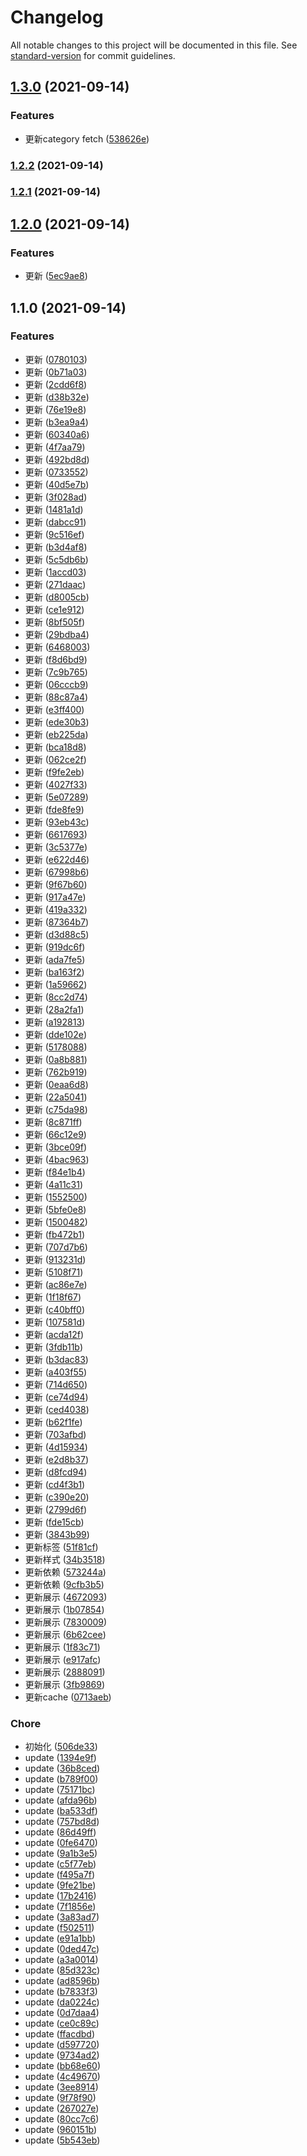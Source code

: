 # Changelog

All notable changes to this project will be documented in this file. See [standard-version](https://github.com/conventional-changelog/standard-version) for commit guidelines.

## [1.3.0](https://github.com/loyep/prism/compare/v1.2.2...v1.3.0) (2021-09-14)


### Features

* 更新category fetch ([538626e](https://github.com/loyep/prism/commit/538626ee67fc796a2703fa9543a5c4c16a1a0e1a))

### [1.2.2](https://github.com/loyep/prism/compare/v1.2.1...v1.2.2) (2021-09-14)

### [1.2.1](https://github.com/loyep/prism/compare/v1.2.0...v1.2.1) (2021-09-14)

## [1.2.0](https://github.com/loyep/prism/compare/v1.1.0...v1.2.0) (2021-09-14)


### Features

* 更新 ([5ec9ae8](https://github.com/loyep/prism/commit/5ec9ae8b48f05fae124194407f9617a6fd9dd2d5))

## 1.1.0 (2021-09-14)


### Features

* 更新 ([0780103](https://github.com/loyep/prism/commit/0780103b687bda236465c5a11d01f6087b9c4ea6))
* 更新 ([0b71a03](https://github.com/loyep/prism/commit/0b71a0300e8cecbc439bc839cc259bd0f178e905))
* 更新 ([2cdd6f8](https://github.com/loyep/prism/commit/2cdd6f82efcc49dad66dd708759b7fff7fa1dccf))
* 更新 ([d38b32e](https://github.com/loyep/prism/commit/d38b32ed87cb3e616a2410ccfa3e74ced3bcd48f))
* 更新 ([76e19e8](https://github.com/loyep/prism/commit/76e19e87e5e82deef77f71953b2b686dce864319))
* 更新 ([b3ea9a4](https://github.com/loyep/prism/commit/b3ea9a4de8a399bd0fceb8afd405698bb8a559d9))
* 更新 ([60340a6](https://github.com/loyep/prism/commit/60340a6ed3c4ca925b73947ade23ce1e808bde7b))
* 更新 ([4f7aa79](https://github.com/loyep/prism/commit/4f7aa79d5c4f3341e2f6f0a210b7160c13334961))
* 更新 ([492bd8d](https://github.com/loyep/prism/commit/492bd8dd5205ae3105d09a0035b552b5c4654eae))
* 更新 ([0733552](https://github.com/loyep/prism/commit/0733552308ed81186a341bfc1f4e0d63113b43db))
* 更新 ([40d5e7b](https://github.com/loyep/prism/commit/40d5e7b55f7a9373493b25a0944d09589746da38))
* 更新 ([3f028ad](https://github.com/loyep/prism/commit/3f028ade3cc30a57b13a3ff056786a47a5aa366a))
* 更新 ([1481a1d](https://github.com/loyep/prism/commit/1481a1d2e8e86133865aa77e8b5cddcf0731a93e))
* 更新 ([dabcc91](https://github.com/loyep/prism/commit/dabcc91127dcd070ff93032a03859e0e46cad370))
* 更新 ([9c516ef](https://github.com/loyep/prism/commit/9c516ef6a0e06aa9e6ee9af9bb9e293607c28cd6))
* 更新 ([b3d4af8](https://github.com/loyep/prism/commit/b3d4af8f9654cd98b06a862e64d55472de8fadff))
* 更新 ([5c5db6b](https://github.com/loyep/prism/commit/5c5db6b2da344036a96be5228c6ce2c271a6262d))
* 更新 ([1accd03](https://github.com/loyep/prism/commit/1accd03def8d8dac71f1cc8178f22202fc4f3d1a))
* 更新 ([271daac](https://github.com/loyep/prism/commit/271daace12befe8d0f84d116db72c942b4d8fb31))
* 更新 ([d8005cb](https://github.com/loyep/prism/commit/d8005cbe107bb60556590fb373463f6798a3b672))
* 更新 ([ce1e912](https://github.com/loyep/prism/commit/ce1e912bfb09a7ea044d4f24de4b384499ca4e18))
* 更新 ([8bf505f](https://github.com/loyep/prism/commit/8bf505fe17032b323fc56b1f39056f2430eb59f4))
* 更新 ([29bdba4](https://github.com/loyep/prism/commit/29bdba49537957c2e740f34f41ac2cf78451b227))
* 更新 ([6468003](https://github.com/loyep/prism/commit/6468003797ca479d98c414d5635f5ceac9b7df3d))
* 更新 ([f8d6bd9](https://github.com/loyep/prism/commit/f8d6bd9f778b8f123a26f5c8e1d980a2cc034bd0))
* 更新 ([7c9b765](https://github.com/loyep/prism/commit/7c9b7655a98403a1216d67079285ffc3a2a0d54a))
* 更新 ([06cccb9](https://github.com/loyep/prism/commit/06cccb989d32bd07a679fef037d38becab51663f))
* 更新 ([88c87a4](https://github.com/loyep/prism/commit/88c87a4f6bbc280c7e5dd57c6df7540730f62290))
* 更新 ([e3ff400](https://github.com/loyep/prism/commit/e3ff4007ec407a6b0b6f3de813577d4ae080f923))
* 更新 ([ede30b3](https://github.com/loyep/prism/commit/ede30b3bd430453a372893405950ddbb6a510752))
* 更新 ([eb225da](https://github.com/loyep/prism/commit/eb225da48633cadb9ed08b5b430fd629ad68fe0d))
* 更新 ([bca18d8](https://github.com/loyep/prism/commit/bca18d8520ab1211cbac5b914a5a8dfcd1900505))
* 更新 ([062ce2f](https://github.com/loyep/prism/commit/062ce2f93199a20ab6a8f6866bce4b201a0262c3))
* 更新 ([f9fe2eb](https://github.com/loyep/prism/commit/f9fe2ebef2ab04928ec77dcdf44beffd4d4b5f02))
* 更新 ([4027f33](https://github.com/loyep/prism/commit/4027f33338121da8bf52858cb95364e481f211e6))
* 更新 ([5e07289](https://github.com/loyep/prism/commit/5e07289fb471d86f23259fcf3525d6d5769a4081))
* 更新 ([fde8fe9](https://github.com/loyep/prism/commit/fde8fe981eee047f170ef9796e229fb7dccb17f7))
* 更新 ([93eb43c](https://github.com/loyep/prism/commit/93eb43c822673ebbf24a2c52b148a8d5e7cd6c50))
* 更新 ([6617693](https://github.com/loyep/prism/commit/66176931dad605bf22d0b5c59507ba974295b28b))
* 更新 ([3c5377e](https://github.com/loyep/prism/commit/3c5377e946fc81b1ac1fecf0e7e28db2b948e994))
* 更新 ([e622d46](https://github.com/loyep/prism/commit/e622d4602273b66d4bf1b9b3230a2cc4b9af658e))
* 更新 ([67998b6](https://github.com/loyep/prism/commit/67998b6f29b72446ff448228edbfd90f56e4025a))
* 更新 ([9f67b60](https://github.com/loyep/prism/commit/9f67b608ef739f021938255919af26970de08016))
* 更新 ([917a47e](https://github.com/loyep/prism/commit/917a47eaa7d7aa4b458c0c4d83f2eadc1d7a9d70))
* 更新 ([419a332](https://github.com/loyep/prism/commit/419a332b56017beb9ed3a596e59196a1db910db8))
* 更新 ([87364b7](https://github.com/loyep/prism/commit/87364b7bcb15dce080b8c9758c29dda8629fd7d4))
* 更新 ([d3d88c5](https://github.com/loyep/prism/commit/d3d88c5bd50511e343f16e9a7ee255758e5b6fbe))
* 更新 ([919dc6f](https://github.com/loyep/prism/commit/919dc6fe686360df3a57bfe02125675bee2d7d74))
* 更新 ([ada7fe5](https://github.com/loyep/prism/commit/ada7fe50c7db5159b74d5c2ab478c5fbf34f34cb))
* 更新 ([ba163f2](https://github.com/loyep/prism/commit/ba163f2ab2d1c21533bdd0b35f460dea9d6d0f63))
* 更新 ([1a59662](https://github.com/loyep/prism/commit/1a59662deafc95361a7d0613ab62e07e5c72f91b))
* 更新 ([8cc2d74](https://github.com/loyep/prism/commit/8cc2d745d27dd54ec1d3cf2665e3a4d9a3b91487))
* 更新 ([28a2fa1](https://github.com/loyep/prism/commit/28a2fa10a65679e1520118f613366f441985f5bc))
* 更新 ([a192813](https://github.com/loyep/prism/commit/a1928135e9e33f3cce5041b75c32e432f2211026))
* 更新 ([dde102e](https://github.com/loyep/prism/commit/dde102e6a2555c7fa8d526a30d753cda92d0fff4))
* 更新 ([5178088](https://github.com/loyep/prism/commit/5178088446abfc69586f66cdccff88d5321dd422))
* 更新 ([0a8b881](https://github.com/loyep/prism/commit/0a8b8818b62cc67aa3381e0da0f881f4a06536c4))
* 更新 ([762b919](https://github.com/loyep/prism/commit/762b9192079c87cf7161654debb3d99dd74d0749))
* 更新 ([0eaa6d8](https://github.com/loyep/prism/commit/0eaa6d8c770cd3ccb16f3a211ade884f944d9a65))
* 更新 ([22a5041](https://github.com/loyep/prism/commit/22a50415c3d8721f9e036db7692a1ce89cc7728a))
* 更新 ([c75da98](https://github.com/loyep/prism/commit/c75da98f2a0642490df118447709913557750833))
* 更新 ([8c871ff](https://github.com/loyep/prism/commit/8c871ffbbfb63e139b23893c19c5249e4ac9624e))
* 更新 ([66c12e9](https://github.com/loyep/prism/commit/66c12e95a990617c547369ac52350428c1d892a0))
* 更新 ([3bce09f](https://github.com/loyep/prism/commit/3bce09f36bc7cfa847380eddf18f8f37ca18af72))
* 更新 ([4bac963](https://github.com/loyep/prism/commit/4bac963fd57d962c65ca58d3babfbc46db12e528))
* 更新 ([f84e1b4](https://github.com/loyep/prism/commit/f84e1b4ff67666521ed18cdf2d7750bcff4f9de7))
* 更新 ([4a11c31](https://github.com/loyep/prism/commit/4a11c31090f5def14d767f0279753b3d2f29e0a6))
* 更新 ([1552500](https://github.com/loyep/prism/commit/1552500c2f5beaa5e4e33de603a233caa99b1dcc))
* 更新 ([5bfe0e8](https://github.com/loyep/prism/commit/5bfe0e8c861f704ded71ca82c3399f1ba1b90ee1))
* 更新 ([1500482](https://github.com/loyep/prism/commit/1500482793fab5ade076aa705acf1ed6e70f875b))
* 更新 ([fb472b1](https://github.com/loyep/prism/commit/fb472b17af2416eb95e9571b06e5214611e2dcad))
* 更新 ([707d7b6](https://github.com/loyep/prism/commit/707d7b64fe4396eb5520f240583e62d52870f1d4))
* 更新 ([913231d](https://github.com/loyep/prism/commit/913231dd2e6dd9b7345a6b966b36b8f6dba04e70))
* 更新 ([5108f71](https://github.com/loyep/prism/commit/5108f71659b2e99a007df02207763e164c025df4))
* 更新 ([ac86e7e](https://github.com/loyep/prism/commit/ac86e7ee0e31dde882582273e357fd80bc638928))
* 更新 ([1f18f67](https://github.com/loyep/prism/commit/1f18f677cc625f816e50c6f7d330175fada74b4d))
* 更新 ([c40bff0](https://github.com/loyep/prism/commit/c40bff0eddd0d5cf8dbeb06fec280728a2bfe2a6))
* 更新 ([107581d](https://github.com/loyep/prism/commit/107581d4f43620bffaca3bc3a671472f547df33b))
* 更新 ([acda12f](https://github.com/loyep/prism/commit/acda12f95980607ca8a2d4ac42ae527be8f77e00))
* 更新 ([3fdb11b](https://github.com/loyep/prism/commit/3fdb11b596d057183ecafe16128b3b1987a68a3a))
* 更新 ([b3dac83](https://github.com/loyep/prism/commit/b3dac831abd49ec3c1f22367a0daee7aac5edd5f))
* 更新 ([a403f55](https://github.com/loyep/prism/commit/a403f550349765e7b4a71daf015d26a8a7824b64))
* 更新 ([714d650](https://github.com/loyep/prism/commit/714d65027b4f1c55f1a095e91700a403e38572d3))
* 更新 ([ce74d94](https://github.com/loyep/prism/commit/ce74d948dc8980dff0d578011461a2e0a2b4dd89))
* 更新 ([ced4038](https://github.com/loyep/prism/commit/ced40388e180e33db143e5e78f3f6c677e1e6ef4))
* 更新 ([b62f1fe](https://github.com/loyep/prism/commit/b62f1fef8f57a8597a5e931a61fc4936aad61a30))
* 更新 ([703afbd](https://github.com/loyep/prism/commit/703afbd8ee91055455d5a6311d45472104b606ce))
* 更新 ([4d15934](https://github.com/loyep/prism/commit/4d15934578d748255b51d69f12ce23bd3d0bb083))
* 更新 ([e2d8b37](https://github.com/loyep/prism/commit/e2d8b37f64609b8fedc940f94f1052e8eb0407b0))
* 更新 ([d8fcd94](https://github.com/loyep/prism/commit/d8fcd94062d54bd644d0c12bd1f052adf66af677))
* 更新 ([cd4f3b1](https://github.com/loyep/prism/commit/cd4f3b1566123a1fe03c30f8df0b9069e02a6aec))
* 更新 ([c390e20](https://github.com/loyep/prism/commit/c390e20cf16a95d51c4827b935ce2bbbf68ca77d))
* 更新 ([2799d6f](https://github.com/loyep/prism/commit/2799d6f05dea277c22e49ce69f8cbcada243582d))
* 更新 ([fde15cb](https://github.com/loyep/prism/commit/fde15cba302d2fe4d52c26be613b7819ce44d590))
* 更新 ([3843b99](https://github.com/loyep/prism/commit/3843b99d3f32bdfefcff147bdcf85e64cf0a5218))
* 更新标签 ([51f81cf](https://github.com/loyep/prism/commit/51f81cf56ac57a415b2a545b2ca72289dfce4d5c))
* 更新样式 ([34b3518](https://github.com/loyep/prism/commit/34b3518852d03d860886fd3111e740d2ad7ba5af))
* 更新依赖 ([573244a](https://github.com/loyep/prism/commit/573244a2ec9d7f22875801874e40886c464341ba))
* 更新依赖 ([9cfb3b5](https://github.com/loyep/prism/commit/9cfb3b538f2d8c5a719db7cab29c7ff940f77fbc))
* 更新展示 ([4672093](https://github.com/loyep/prism/commit/4672093f36cae1e954bfbfcdb191c386a003e3d6))
* 更新展示 ([1b07854](https://github.com/loyep/prism/commit/1b07854337ac2418d4293e95d95ed33c769e7ad4))
* 更新展示 ([7830009](https://github.com/loyep/prism/commit/7830009752de78d23d8c571135c10f0bad907214))
* 更新展示 ([6b62cee](https://github.com/loyep/prism/commit/6b62ceeea8f0a1c8bc5f1350f82433b316c73fb1))
* 更新展示 ([1f83c71](https://github.com/loyep/prism/commit/1f83c71fd88102c846ed72ee3bfdccbc0baa97b9))
* 更新展示 ([e917afc](https://github.com/loyep/prism/commit/e917afcde01066942fd86f89346e2b328eecc589))
* 更新展示 ([2888091](https://github.com/loyep/prism/commit/288809100cd4a942126eb5d57cb5424ef26695fe))
* 更新展示 ([3fb9869](https://github.com/loyep/prism/commit/3fb986952faba9452745ce07ddec3113ae82c9dd))
* 更新cache ([0713aeb](https://github.com/loyep/prism/commit/0713aeb39d462031ee8135bce38f580b2d43081e))


### Chore

* 初始化 ([506de33](https://github.com/loyep/prism/commit/506de3315ab7eee39771359be8efe15dbdb69f67))
* update ([1394e9f](https://github.com/loyep/prism/commit/1394e9f6bca723e36a3710ee038fb74beedc0825))
* update ([36b8ced](https://github.com/loyep/prism/commit/36b8ced62d7da61a3240cdcbc2d190eb6692013c))
* update ([b789f00](https://github.com/loyep/prism/commit/b789f00eb8e6a5099fd03359405f2d6bae775a25))
* update ([75171bc](https://github.com/loyep/prism/commit/75171bcb8ef550619fa986a9ea4cf2519f712b3b))
* update ([afda96b](https://github.com/loyep/prism/commit/afda96b1ab5547d8c30cd171d65548e3beeec310))
* update ([ba533df](https://github.com/loyep/prism/commit/ba533dfcb25137ab8a2b467aedc84f9b087b3367))
* update ([757bd8d](https://github.com/loyep/prism/commit/757bd8d6078c6299a1500e43ef958d8b2b0e7af9))
* update ([86d49ff](https://github.com/loyep/prism/commit/86d49ff750d1f5c00ba3ac0e88a47df90f18361a))
* update ([0fe6470](https://github.com/loyep/prism/commit/0fe6470e0c65ce2c1127bf0a7ad2aa3239cb34a8))
* update ([9a1b3e5](https://github.com/loyep/prism/commit/9a1b3e5b64cd49910ad007507130316b483ed2ac))
* update ([c5f77eb](https://github.com/loyep/prism/commit/c5f77eba73f871810410e54c3fc2834977cd4d2b))
* update ([f495a7f](https://github.com/loyep/prism/commit/f495a7f90b3c08c14fb427e0f88e52116af5a48b))
* update ([9fe21be](https://github.com/loyep/prism/commit/9fe21be7ae97876880b0b0d8de22ea64f86ef765))
* update ([17b2416](https://github.com/loyep/prism/commit/17b2416002a123a4888fb79ca5c56d0b3672307d))
* update ([7f1856e](https://github.com/loyep/prism/commit/7f1856ebaf831ee6013b2a5bb6e4527806781208))
* update ([3a83ad7](https://github.com/loyep/prism/commit/3a83ad78b6a87a8c83eb915cca78949b7dce1109))
* update ([f502511](https://github.com/loyep/prism/commit/f5025118c32fca52c71456cc35aa9bf33fe086bb))
* update ([e91a1bb](https://github.com/loyep/prism/commit/e91a1bbaace158791c2e6d6aca6a22090beea8e1))
* update ([0ded47c](https://github.com/loyep/prism/commit/0ded47c73bbe162af99de25098daae0b843d0ec6))
* update ([a3a0014](https://github.com/loyep/prism/commit/a3a00146aef3de9222497046cacbe613d4edfb1f))
* update ([85d323c](https://github.com/loyep/prism/commit/85d323cb95e13d80c57de402e1e8881159bd88b1))
* update ([ad8596b](https://github.com/loyep/prism/commit/ad8596b865db1a3e6cd7fdb3c1209802970f0a13))
* update ([b7833f3](https://github.com/loyep/prism/commit/b7833f30e2977f219ae38c284ca839ba39bc2791))
* update ([da0224c](https://github.com/loyep/prism/commit/da0224cdcdf5c88feafefea8458ccefbdb1d576f))
* update ([0d7daa4](https://github.com/loyep/prism/commit/0d7daa4aac9ed6818d251c81d507467fe82d9f2f))
* update ([ce0c89c](https://github.com/loyep/prism/commit/ce0c89c97002700162084610bb2c627d2af1130a))
* update ([ffacdbd](https://github.com/loyep/prism/commit/ffacdbddd16ed666d70bf738e3ee7dcd3915cdb5))
* update ([d597720](https://github.com/loyep/prism/commit/d5977203c538d86f4ffdcdf8a4c2e97a6bb574a1))
* update ([9734ad2](https://github.com/loyep/prism/commit/9734ad2ae3bdffea241ed1500316306e51aad407))
* update ([bb68e60](https://github.com/loyep/prism/commit/bb68e607fb8a4140b85aca2511b530d66168de6a))
* update ([4c49670](https://github.com/loyep/prism/commit/4c49670cb9e8f0bfd63750c6147298803033424c))
* update ([3ee8914](https://github.com/loyep/prism/commit/3ee89143dfe11fd52377926db3119187eaa4f404))
* update ([9f78f90](https://github.com/loyep/prism/commit/9f78f9085fabf3105944d70d3ebe6c7aedb21777))
* update ([267027e](https://github.com/loyep/prism/commit/267027e23019d4a5f10367585098f1a0a107f11c))
* update ([80cc7c6](https://github.com/loyep/prism/commit/80cc7c6edb78cf949a45b85c03009338c38a0b1d))
* update ([960151b](https://github.com/loyep/prism/commit/960151b4fa28ba8a5cbff67cf398997662b6ba2c))
* update ([5b543eb](https://github.com/loyep/prism/commit/5b543eb1eb0f9f197be69bde455640ae4ef7da52))
